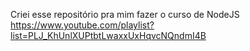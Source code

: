 Criei esse repositório pra mim fazer o curso de NodeJS
https://www.youtube.com/playlist?list=PLJ_KhUnlXUPtbtLwaxxUxHqvcNQndmI4B